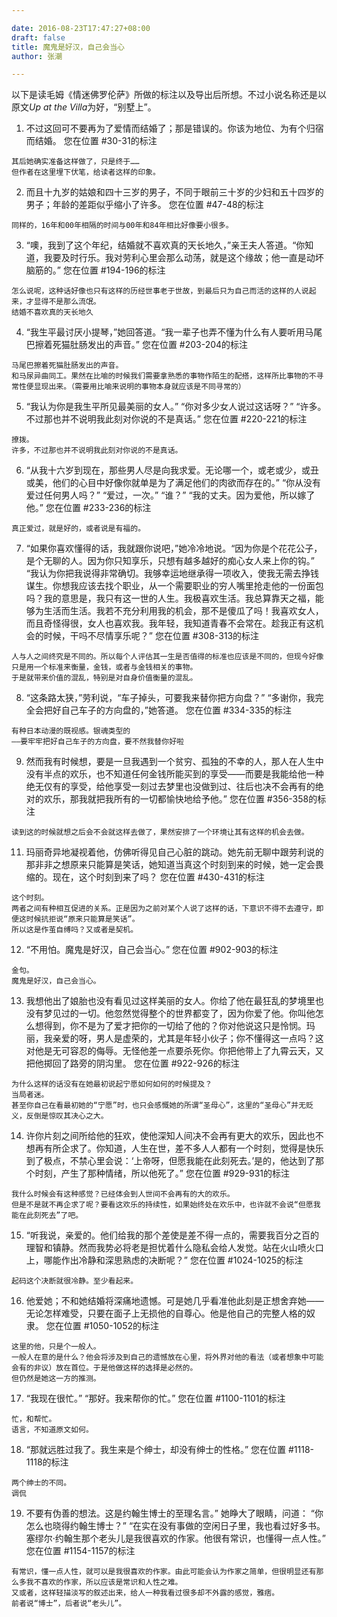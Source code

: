 ```yaml
---

date: 2016-08-23T17:47:27+08:00
draft: false
title: 魔鬼是好汉，自己会当心
author: 张潮

---
```





以下是读毛姆《情迷佛罗伦萨》所做的标注以及导出后所想。不过小说名称还是以原文*Up at the Villa*为好，“别墅上”。

1. 不过这回可不要再为了爱情而结婚了；那是错误的。你该为地位、为有个归宿而结婚。
    您在位置 #30-31的标注 
```
其后她确实准备这样做了，只是终于……
但作者在这里埋下伏笔，给读者这样的印象。
```


2. 而且十九岁的姑娘和四十三岁的男子，不同于眼前三十岁的少妇和五十四岁的男子；年龄的差距似乎缩小了许多。
    您在位置 #47-48的标注 

```
同样的，16年和00年相隔的时间与00年和84年相比好像要小很多。
```

3. “噢，我到了这个年纪，结婚就不喜欢真的天长地久，”亲王夫人答道。“你知道，我要及时行乐。我对劳利心里会那么动荡，就是这个缘故；他一直是动坏脑筋的。”
    您在位置 #194-196的标注 
```
怎么说呢，这种话好像也只有这样的历经世事老于世故，到最后只为自己而活的这样的人说起来，才显得不是那么流氓。
结婚不喜欢真的天长地久
```


4. “我生平最讨厌小提琴，”她回答道。“我一辈子也弄不懂为什么有人要听用马尾巴擦着死猫肚肠发出的声音。”
    您在位置 #203-204的标注 

```
马尾巴擦着死猫肚肠发出的声音。
和马尿异曲同工。果然在比喻的时候我们需要拿熟悉的事物作陌生的配搭，这样所比事物的不寻常性便显现出来。（需要用比喻来说明的事物本身就应该是不同寻常的）
```
 
5. “我认为你是我生平所见最美丽的女人。” “你对多少女人说过这话呀？” “许多。不过那也并不说明我此刻对你说的不是真话。”
    您在位置 #220-221的标注 

```
撩拨。
许多，不过那也并不说明我此刻对你说的不是真话。
```

6. “从我十六岁到现在，那些男人尽是向我求爱。无论哪一个，或老或少，或丑或美，他们的心目中好像你就单是为了满足他们的肉欲而存在的。” “你从没有爱过任何男人吗？” “爱过，一次。” “谁？” “我的丈夫。因为爱他，所以嫁了他。”
    您在位置 #233-236的标注 
```
真正爱过，就是好的，或者说是有福的。
```


7. “如果你喜欢懂得的话，我就跟你说吧，”她冷冷地说。“因为你是个花花公子，是个无聊的人。因为你只知享乐，只想有越多越好的痴心女人来上你的钩。” “我认为你把我说得非常确切。我够幸运地继承得一项收入，使我无需去挣钱谋生。你想我应该去找个职业，从一个需要职业的穷人嘴里抢走他的一份面包吗？我的意思是，我只有这一世的人生。我极喜欢生活。我总算靠天之福，能够为生活而生活。我若不充分利用我的机会，那不是傻瓜了吗！我喜欢女人，而且奇怪得很，女人也喜欢我。我年轻，我知道青春不会常在。趁我正有这机会的时候，干吗不尽情享乐呢？”
    您在位置 #308-313的标注 

```
人与人之间终究是不同的。所以每个人评估其一生是否值得的标准也应该是不同的，但现今好像只是用一个标准来衡量，金钱，或者与金钱相关的事物。
于是就带来价值的混乱，特别是对自身价值衡量的混乱。
```

8. “这条路太狭，”劳利说，“车子掉头，可要我来替你把方向盘？” “多谢你，我完全会把好自己车子的方向盘的，”她答道。
    您在位置 #334-335的标注 

```
有种日本动漫的既视感。银魂类型的
——要牢牢把好自己车子的方向盘，要不然我替你好啦
```

9. 然而我有时候想，要是一旦我遇到一个贫穷、孤独的不幸的人，那人在人生中没有半点的欢乐，也不知道任何金钱所能买到的享受——而要是我能给他一种绝无仅有的享受，给他享受一刻过去梦里也没做到过、往后也决不会再有的绝对的欢乐，那我就把我所有的一切都愉快地给予他。”
    您在位置 #356-358的标注 

```
读到这的时候就想之后会不会就这样去做了，果然安排了一个环境让其有这样的机会去做。
```


11. 玛丽奇异地凝视着他，仿佛听得见自己心脏的跳动。她先前无聊中跟劳利说的那非非之想原来只能算是笑话，她知道当真这个时刻到来的时候，她一定会畏缩的。现在，这个时刻到来了吗？
    您在位置 #430-431的标注 

```
这个时刻。
两者之间有种相互促进的关系。正是因为之前对某个人说了这样的话，下意识不得不去遵守，即便这时候抗拒说“原来只能算是笑话”。
所以这是作茧自缚吗？又或者是契机。
```

12. “不用怕。魔鬼是好汉，自己会当心。”
    您在位置 #902-903的标注 

```
金句。
魔鬼是好汉，自己会当心。
```

13. 我想他出了娘胎也没有看见过这样美丽的女人。你给了他在最狂乱的梦境里也没有梦见过的一切。他忽然觉得整个的世界都变了，因为你爱了他。你叫他怎么想得到，你不是为了爱才把你的一切给了他的？你对他说这只是怜悯。玛丽，我亲爱的呀，男人是虚荣的，尤其是年轻小伙子；你不懂得这一点吗？这对他是无可容忍的侮辱。无怪他差一点要杀死你。你把他带上了九霄云天，又把他掷回了路旁的阴沟里。
    您在位置 #922-926的标注 

```
为什么这样的话没有在她最初说起宁愿如何如何的时候提及？
当局者迷。
甚至你自己在看最初她的“宁愿”时，也只会感慨她的所谓“圣母心”，这里的“圣母心”并无贬义，反倒是惊叹其决心之大。
```

14. 许你片刻之间所给他的狂欢，使他深知人间决不会再有更大的欢乐，因此也不想再有所企求了。你知道，人生在世，差不多人人都有一个时刻，觉得是快乐到了极点，不禁心里会说：‘上帝呀，但愿我能在此刻死去。’是的，他达到了那个时刻，产生了那种情绪，所以他死了。”
    您在位置 #929-931的标注 

```
我什么时候会有这种感觉？已经体会到人世间不会再有的大的欢乐。
但是不是就不再企求了呢？要看这欢乐的持续性，如果始终处在欢乐中，也许就不会说“但愿我能在此刻死去”了吧。
```

15. “听我说，亲爱的。他们给我的那个差使是差不得一点的，需要我百分之百的理智和镇静。然而我势必将老是担忧着什么隐私会给人发觉。站在火山喷火口上，哪能作出冷静和深思熟虑的决断呢？”
    您在位置 #1024-1025的标注 

```
起码这个决断就很冷静。至少看起来。
```

16. 他爱她；不和她结婚将深痛地遗憾。可是她几乎看准他此刻是正想舍弃她——无论怎样难受，只要在面子上无损他的自尊心。他是他自己的完整人格的奴隶。
    您在位置 #1050-1052的标注 

```
这里的他，只是个一般人。
一般人在意的是什么？他会将涉及到自己的遗憾放在心里，将外界对他的看法（或者想象中可能会有的非议）放在首位。于是他做这样的选择是必然的。
但仍然是她这一方的推测。
```

17. “我现在很忙。” “那好。我来帮你的忙。”
    您在位置 #1100-1101的标注 

```
忙，和帮忙。
语言，不知道原文如何。
```

18. “那就远胜过我了。我生来是个绅士，却没有绅士的性格。”
    您在位置 #1118-1118的标注 

```
两个绅士的不同。
调侃
```

19. 不要有伪善的想法。这是约翰生博士的至理名言。” 她睁大了眼睛，问道： “你怎么也晓得约翰生博士？” “在实在没有事做的空闲日子里，我也看过好多书。塞缪尔·约翰生那个老头儿是我很喜欢的作家。他很有常识，也懂得一点人性。”
    您在位置 #1154-1157的标注 

```
有常识，懂一点人性，就可以是我很喜欢的作家。由此可能会认为作家之简单，但很明显还有那么多我不喜欢的作家，所以应该是常识和人性之难。
又或者，这样轻描淡写的叙述出来，给人一种我看过很多却不外露的感觉，雅痞。
前者说“博士”，后者说“老头儿”。
```